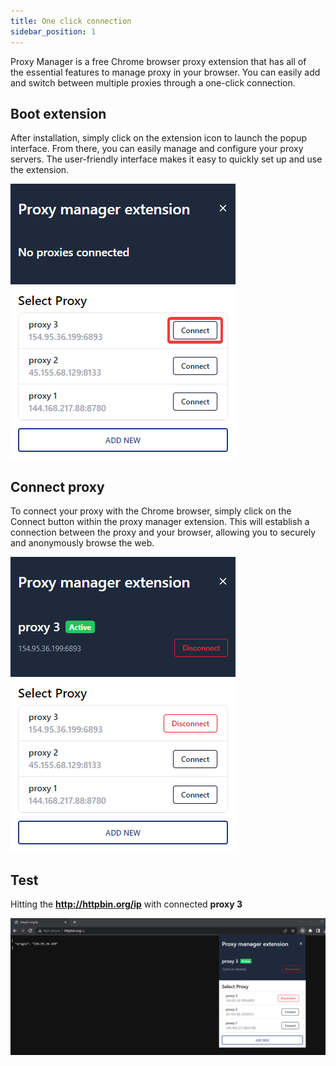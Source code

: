 ```yaml
---
title: One click connection
sidebar_position: 1
---
```


Proxy Manager is a free Chrome browser proxy extension that has all of the essential features to manage proxy in your browser. You can easily add and switch between multiple proxies through a one-click connection.

## Boot extension

After installation, simply click on the extension icon to launch the popup interface. From there, you can easily manage and configure your proxy servers. The user-friendly interface makes it easy to quickly set up and use the extension.

![popup](../../assets/popup.png)

## Connect proxy

To connect your proxy with the Chrome browser, simply click on the Connect button within the proxy manager extension. This will establish a connection between the proxy and your browser, allowing you to securely and anonymously browse the web.

![connect-proxy](../../assets/connect-proxy.png)

## Test

Hitting the **http://httpbin.org/ip** with connected **proxy 3**

![request-with-proxy](../../assets/request-with-proxy.png)
